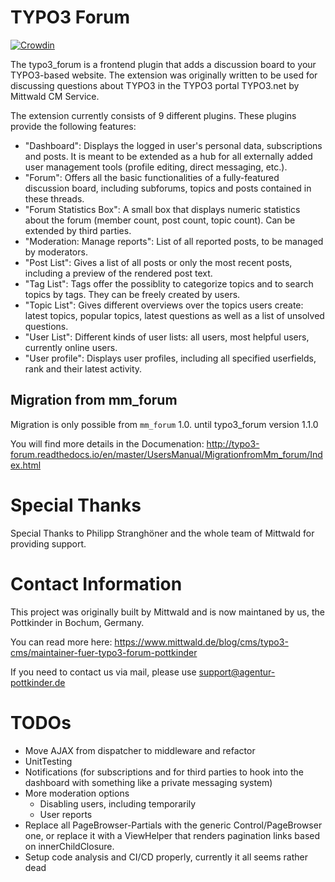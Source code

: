 # TYPO3 Forum

[![Crowdin](https://badges.crowdin.net/typo3-extension-typo3forum/localized.svg)](https://crowdin.com/project/typo3-extension-typo3forum)


The typo3_forum is a frontend plugin that adds a discussion board to your TYPO3-based website. The extension was originally written to be used for discussing questions about TYPO3 in the TYPO3 portal TYPO3.net by Mittwald CM Service.

The extension currently consists of 9 different plugins. These plugins provide the following features:

* "Dashboard": Displays the logged in user's personal data, subscriptions and posts. It is meant to be extended as a hub for all externally added user management tools (profile editing, direct messaging, etc.).
* "Forum": Offers all the basic functionalities of a fully-featured discussion board, including subforums, topics and posts contained in these threads.
* "Forum Statistics Box": A small box that displays numeric statistics about the forum (member count, post count, topic count). Can be extended by third parties.
* "Moderation: Manage reports": List of all reported posts, to be managed by moderators.
* "Post List": Gives a list of all posts or only the most recent posts, including a preview of the rendered post text.
* "Tag List": Tags offer the possiblity to categorize topics and to search topics by tags. They can be freely created by users.
* "Topic List": Gives different overviews over the topics users create: latest topics, popular topics, latest questions as well as a list of unsolved questions.
* "User List": Different kinds of user lists: all users, most helpful users, currently online users.
* "User profile": Displays user profiles, including all specified userfields, rank and their latest activity.

## Migration from mm_forum

Migration is only possible from `mm_forum` 1.0. until typo3_forum version 1.1.0

You will find more details in the Documenation: http://typo3-forum.readthedocs.io/en/master/UsersManual/MigrationfromMm_forum/Index.html

# Special Thanks

Special Thanks to Philipp Stranghöner and the whole team of Mittwald for providing support.

# Contact Information

This project was originally built by Mittwald and is now maintaned by us, the Pottkinder in Bochum, Germany.

You can read more here: https://www.mittwald.de/blog/cms/typo3-cms/maintainer-fuer-typo3-forum-pottkinder

If you need to contact us via mail, please use support@agentur-pottkinder.de

# TODOs

* Move AJAX from dispatcher to middleware and refactor
* UnitTesting
* Notifications (for subscriptions and for third parties to hook into the dashboard with something like a private messaging system)
* More moderation options
    * Disabling users, including temporarily
    * User reports
* Replace all PageBrowser-Partials with the generic Control/PageBrowser one, or replace it with a ViewHelper that renders pagination links based on innerChildClosure.
* Setup code analysis and CI/CD properly, currently it all seems rather dead
